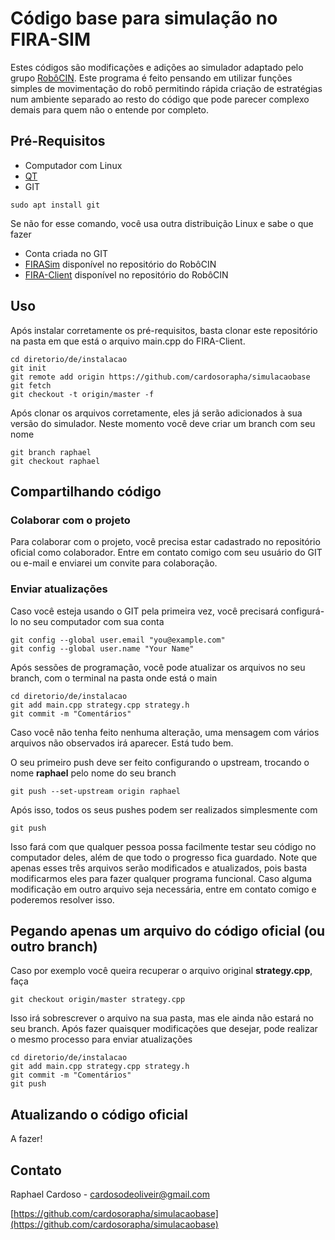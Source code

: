 # Código base para simulação no FIRA-SIM

Estes códigos são modificações e adições ao simulador adaptado pelo grupo [RobôCIN](https://robocin.com.br/). Este programa é feito pensando em utilizar funções simples de movimentação do robô permitindo rápida criação de estratégias num ambiente separado ao resto do código que pode parecer complexo demais para quem não o entende por completo. 

## Pré-Requisitos

* Computador com Linux
* [QT](https://www.qt.io/download)
* GIT
```
sudo apt install git
```
Se não for esse comando, você usa outra distribuição Linux e sabe o que fazer
* Conta criada no GIT
* [FIRASim](https://github.com/robocin/FIRASim) disponível no repositório do RobôCIN
* [FIRA-Client](https://github.com/robocin/fira-client) disponível no repositório do RobôCIN

## Uso

Após instalar corretamente os pré-requisitos, basta clonar este repositório na pasta em que está o arquivo main.cpp do FIRA-Client.

```
cd diretorio/de/instalacao
git init
git remote add origin https://github.com/cardosorapha/simulacaobase
git fetch
git checkout -t origin/master -f
```
Após clonar os arquivos corretamente, eles já serão adicionados à sua versão do simulador. Neste momento você deve criar um branch com seu nome

```
git branch raphael
git checkout raphael
```

## Compartilhando código

### Colaborar com o projeto

Para colaborar com o projeto, você precisa estar cadastrado no repositório oficial como colaborador. Entre em contato comigo com seu usuário do GIT ou e-mail e enviarei um convite para colaboração.

### Enviar atualizações

Caso você esteja usando o GIT pela primeira vez, você precisará configurá-lo no seu computador com sua conta

```
git config --global user.email "you@example.com"
git config --global user.name "Your Name"
```

Após sessões de programação, você pode atualizar os arquivos no seu branch, com o terminal na pasta onde está o main 

```
cd diretorio/de/instalacao
git add main.cpp strategy.cpp strategy.h
git commit -m "Comentários"
```

Caso você não tenha feito nenhuma alteração, uma mensagem com vários arquivos não observados irá aparecer. Está tudo bem.

O seu primeiro push deve ser feito configurando o upstream, trocando o nome **raphael** pelo nome do seu branch

```
git push --set-upstream origin raphael
```

Após isso, todos os seus pushes podem ser realizados simplesmente com

```
git push
```

Isso fará com que qualquer pessoa possa facilmente testar seu código no computador deles, além de que todo o progresso fica guardado. Note que apenas esses três arquivos serão modificados e atualizados, pois basta modificarmos eles para fazer qualquer programa funcional. Caso alguma modificação em outro arquivo seja necessária, entre em contato comigo e poderemos resolver isso.

## Pegando apenas um arquivo do código oficial (ou outro branch)

Caso por exemplo você queira recuperar o arquivo original **strategy.cpp**, faça

```
git checkout origin/master strategy.cpp
```

Isso irá sobrescrever o arquivo na sua pasta, mas ele ainda não estará no seu branch. Após fazer quaisquer modificações que desejar, pode realizar o mesmo processo para enviar atualizações 

```
cd diretorio/de/instalacao
git add main.cpp strategy.cpp strategy.h
git commit -m "Comentários"
git push
```

## Atualizando o código oficial

A fazer!

## Contato

Raphael Cardoso - cardosodeoliveir@gmail.com

[https://github.com/cardosorapha/simulacaobase](https://github.com/cardosorapha/simulacaobase)


